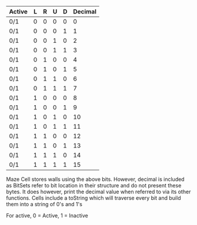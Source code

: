 | Active | L | R | U | D | Decimal |
|--------|---|---|---|---|---------|
| 0/1    | 0 | 0 | 0 | 0 | 0       |
| 0/1    | 0 | 0 | 0 | 1 | 1       |
| 0/1    | 0 | 0 | 1 | 0 | 2       |
| 0/1    | 0 | 0 | 1 | 1 | 3       |
| 0/1    | 0 | 1 | 0 | 0 | 4       |
| 0/1    | 0 | 1 | 0 | 1 | 5       |
| 0/1    | 0 | 1 | 1 | 0 | 6       |
| 0/1    | 0 | 1 | 1 | 1 | 7       |
| 0/1    | 1 | 0 | 0 | 0 | 8       |
| 0/1    | 1 | 0 | 0 | 1 | 9       |
| 0/1    | 1 | 0 | 1 | 0 | 10      |
| 0/1    | 1 | 0 | 1 | 1 | 11      |
| 0/1    | 1 | 1 | 0 | 0 | 12      |
| 0/1    | 1 | 1 | 0 | 1 | 13      |
| 0/1    | 1 | 1 | 1 | 0 | 14      |
| 0/1    | 1 | 1 | 1 | 1 | 15      |

Maze Cell stores walls using the above bits. However, decimal is included as BitSets refer to bit location in their structure and do not present these bytes. It does however, print the decimal value when referred to via its other functions. Cells include a toString which will traverse every bit and build them into a string of 0's and 1's

For active, 0 = Active, 1 = Inactive
